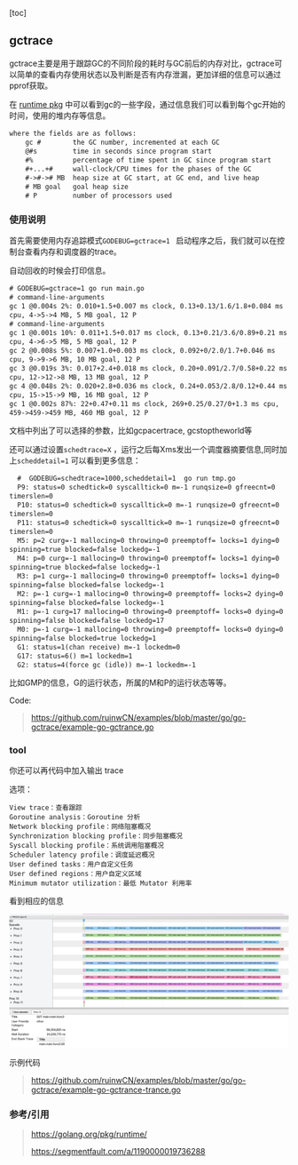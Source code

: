 [toc]

## gctrace

gctrace主要是用于跟踪GC的不同阶段的耗时与GC前后的内存对比，gctrace可以简单的查看内存使用状态以及判断是否有内存泄漏，更加详细的信息可以通过pprof获取。



在 [runtime pkg](https://golang.org/pkg/runtime/) 中可以看到gc的一些字段，通过信息我们可以看到每个gc开始的时间，使用的堆内存等信息。

```
where the fields are as follows:
	gc #        the GC number, incremented at each GC
	@#s         time in seconds since program start
	#%          percentage of time spent in GC since program start
	#+...+#     wall-clock/CPU times for the phases of the GC
	#->#-># MB  heap size at GC start, at GC end, and live heap
	# MB goal   goal heap size
	# P         number of processors used
```

### 使用说明

首先需要使用内存追踪模式`GODEBUG=gctrace=1 ` 启动程序之后，我们就可以在控制台查看内存和调度器的trace。



自动回收的时候会打印信息。

```shell
# GODEBUG=gctrace=1 go run main.go
# command-line-arguments
gc 1 @0.004s 2%: 0.010+1.5+0.007 ms clock, 0.13+0.13/1.6/1.8+0.084 ms cpu, 4->5->4 MB, 5 MB goal, 12 P
# command-line-arguments
gc 1 @0.001s 10%: 0.011+1.5+0.017 ms clock, 0.13+0.21/3.6/0.89+0.21 ms cpu, 4->6->5 MB, 5 MB goal, 12 P
gc 2 @0.008s 5%: 0.007+1.0+0.003 ms clock, 0.092+0/2.0/1.7+0.046 ms cpu, 9->9->6 MB, 10 MB goal, 12 P
gc 3 @0.019s 3%: 0.017+2.4+0.018 ms clock, 0.20+0.091/2.7/0.58+0.22 ms cpu, 12->12->8 MB, 13 MB goal, 12 P
gc 4 @0.048s 2%: 0.020+2.8+0.036 ms clock, 0.24+0.053/2.8/0.12+0.44 ms cpu, 15->15->9 MB, 16 MB goal, 12 P
gc 1 @0.002s 87%: 22+0.47+0.11 ms clock, 269+0.25/0.27/0+1.3 ms cpu, 459->459->459 MB, 460 MB goal, 12 P
```

文档中列出了可以选择的参数，比如gcpacertrace, gcstoptheworld等

还可以通过设置`schedtrace=X` ，运行之后每Xms发出一个调度器摘要信息,同时加上`scheddetail=1` 可以看到更多信息：

```shell
  #  GODEBUG=schedtrace=1000,scheddetail=1  go run tmp.go
  P9: status=0 schedtick=0 syscalltick=0 m=-1 runqsize=0 gfreecnt=0 timerslen=0
  P10: status=0 schedtick=0 syscalltick=0 m=-1 runqsize=0 gfreecnt=0 timerslen=0
  P11: status=0 schedtick=0 syscalltick=0 m=-1 runqsize=0 gfreecnt=0 timerslen=0
  M5: p=2 curg=-1 mallocing=0 throwing=0 preemptoff= locks=1 dying=0 spinning=true blocked=false lockedg=-1
  M4: p=0 curg=-1 mallocing=0 throwing=0 preemptoff= locks=1 dying=0 spinning=true blocked=false lockedg=-1
  M3: p=1 curg=-1 mallocing=0 throwing=0 preemptoff= locks=1 dying=0 spinning=false blocked=false lockedg=-1
  M2: p=-1 curg=-1 mallocing=0 throwing=0 preemptoff= locks=2 dying=0 spinning=false blocked=false lockedg=-1
  M1: p=-1 curg=17 mallocing=0 throwing=0 preemptoff= locks=0 dying=0 spinning=false blocked=false lockedg=17
  M0: p=-1 curg=-1 mallocing=0 throwing=0 preemptoff= locks=0 dying=0 spinning=false blocked=true lockedg=1
  G1: status=1(chan receive) m=-1 lockedm=0
  G17: status=6() m=1 lockedm=1
  G2: status=4(force gc (idle)) m=-1 lockedm=-1
```

 比如GMP的信息，G的运行状态，所属的M和P的运行状态等等。

Code:

> https://github.com/ruinwCN/examples/blob/master/go/go-gctrace/example-go-gctrance.go

### tool

你还可以再代码中加入输出 trace

选项：

```
View trace：查看跟踪
Goroutine analysis：Goroutine 分析
Network blocking profile：网络阻塞概况
Synchronization blocking profile：同步阻塞概况
Syscall blocking profile：系统调用阻塞概况
Scheduler latency profile：调度延迟概况
User defined tasks：用户自定义任务
User defined regions：用户自定义区域
Minimum mutator utilization：最低 Mutator 利用率
```

看到相应的信息

![1](https://github.com/ruinwCN/Doc/blob/main/golang/go-gctrace.assets/1.png)

示例代码

> https://github.com/ruinwCN/examples/blob/master/go/go-gctrace/example-go-gctrance-trance.go



### 参考/引用

> https://golang.org/pkg/runtime/
>
> https://segmentfault.com/a/1190000019736288
